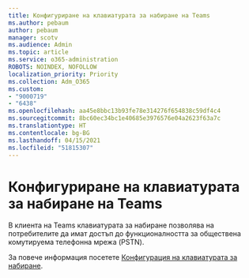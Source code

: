 ```yaml
---
title: Конфигуриране на клавиатурата за набиране на Teams
ms.author: pebaum
author: pebaum
manager: scotv
ms.audience: Admin
ms.topic: article
ms.service: o365-administration
ROBOTS: NOINDEX, NOFOLLOW
localization_priority: Priority
ms.collection: Adm_O365
ms.custom:
- "9000719"
- "6438"
ms.openlocfilehash: aa45e8bbc13b93fe78e314276f654838c59df4c4
ms.sourcegitcommit: 8bc60ec34bc1e40685e3976576e04a2623f63a7c
ms.translationtype: HT
ms.contentlocale: bg-BG
ms.lasthandoff: 04/15/2021
ms.locfileid: "51815307"
---
```

# <a name="teams-dial-pad-configuration"></a>Конфигуриране на клавиатурата за набиране на Teams

В клиента на Teams клавиатурата за набиране позволява на потребителите да имат достъп до функционалността за обществена комутируема телефонна мрежа (PSTN).  

За повече информация посетете [Конфигурация на клавиатурата за набиране](https://docs.microsoft.com/microsoftteams/dial-pad-configuration).
